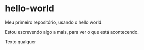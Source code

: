 # hello-world
Meu primeiro repositório, usando o hello world.


Estou escrevendo algo a mais, para ver o que está acontecendo.

Texto qualquer
